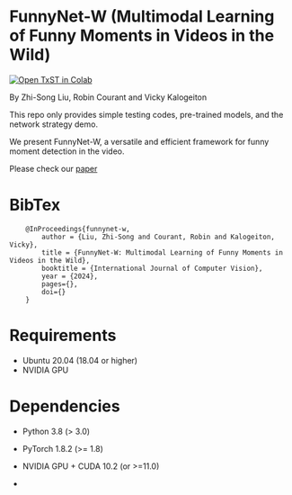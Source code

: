 # FunnyNet-W (Multimodal Learning of Funny Moments in Videos in the Wild)

[![Open TxST in Colab](https://colab.research.google.com/assets/colab-badge.svg)](https://colab.research.google.com/drive/1RO_gZBqSHoNWt-lo8oaw5NBI2E3dXASi?usp=sharing)<br>

By Zhi-Song Liu, Robin Courant and Vicky Kalogeiton

This repo only provides simple testing codes, pre-trained models, and the network strategy demo.

We present FunnyNet-W, a versatile and efficient framework for funny moment detection in the video.

Please check our [paper](https://arxiv.org/abs/2401.04210)

# BibTex

        @InProceedings{funnynet-w,
            author = {Liu, Zhi-Song and Courant, Robin and Kalogeiton, Vicky},
            title = {FunnyNet-W: Multimodal Learning of Funny Moments in Videos in the Wild},
            booktitle = {International Journal of Computer Vision},
            year = {2024},
            pages={},
            doi={}
        }
  
# Requirements
- Ubuntu 20.04 (18.04 or higher)
- NVIDIA GPU

# Dependencies
- Python 3.8 (> 3.0)
- PyTorch 1.8.2 (>= 1.8)
- NVIDIA GPU + CUDA 10.2 (or >=11.0)

- 
